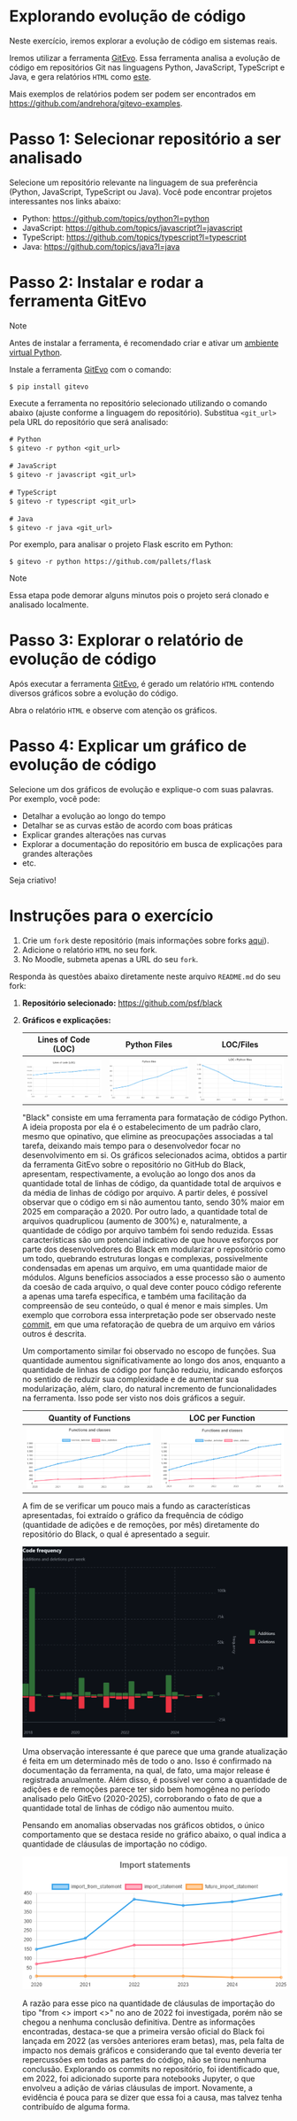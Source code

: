 # Explorando evolução de código

Neste exercício, iremos explorar a evolução de código em sistemas reais.

Iremos utilizar a ferramenta [GitEvo](https://github.com/andrehora/gitevo).
Essa ferramenta analisa a evolução de código em repositórios Git nas linguagens Python, JavaScript, TypeScript e Java, e gera relatórios `HTML` como [este](https://andrehora.github.io/gitevo-examples/python/pandas.html).

Mais exemplos de relatórios podem ser podem ser encontrados em https://github.com/andrehora/gitevo-examples.

# Passo 1: Selecionar repositório a ser analisado

Selecione um repositório relevante na linguagem de sua preferência (Python, JavaScript, TypeScript ou Java).
Você pode encontrar projetos interessantes nos links abaixo:

- Python: https://github.com/topics/python?l=python
- JavaScript: https://github.com/topics/javascript?l=javascript
- TypeScript: https://github.com/topics/typescript?l=typescript
- Java: https://github.com/topics/java?l=java

# Passo 2: Instalar e rodar a ferramenta GitEvo

> [!NOTE]
> Antes de instalar a ferramenta, é recomendado criar e ativar um [ambiente virtual Python](https://packaging.python.org/en/latest/guides/installing-using-pip-and-virtual-environments/#create-and-use-virtual-environments).

Instale a ferramenta [GitEvo](https://github.com/andrehora/gitevo) com o comando:

```
$ pip install gitevo
```

Execute a ferramenta no repositório selecionado utilizando o comando abaixo (ajuste conforme a linguagem do repositório).
Substitua `<git_url>` pela URL do repositório que será analisado:

```shell
# Python
$ gitevo -r python <git_url>

# JavaScript
$ gitevo -r javascript <git_url>

# TypeScript
$ gitevo -r typescript <git_url>

# Java
$ gitevo -r java <git_url>
```

Por exemplo, para analisar o projeto Flask escrito em Python:

```
$ gitevo -r python https://github.com/pallets/flask
```

> [!NOTE]
> Essa etapa pode demorar alguns minutos pois o projeto será clonado e analisado localmente.

# Passo 3: Explorar o relatório de evolução de código

Após executar a ferramenta [GitEvo](https://github.com/andrehora/gitevo), é gerado um relatório `HTML` contendo diversos gráficos sobre a evolução do código.

Abra o relatório `HTML` e observe com atenção os gráficos.

# Passo 4: Explicar um gráfico de evolução de código

Selecione um dos gráficos de evolução e explique-o com suas palavras.
Por exemplo, você pode:

- Detalhar a evolução ao longo do tempo
- Detalhar se as curvas estão de acordo com boas práticas
- Explicar grandes alterações nas curvas
- Explorar a documentação do repositório em busca de explicações para grandes alterações
- etc.

Seja criativo!

# Instruções para o exercício

1. Crie um `fork` deste repositório (mais informações sobre forks [aqui](https://docs.github.com/pt/pull-requests/collaborating-with-pull-requests/working-with-forks/fork-a-repo)).
2. Adicione o relatório `HTML` no seu fork.
3. No Moodle, submeta apenas a URL do seu `fork`.

Responda às questões abaixo diretamente neste arquivo `README.md` do seu fork:

1. **Repositório selecionado:** https://github.com/psf/black
2. **Gráficos e explicações:**

    Lines of Code (LOC)        |Python Files               |LOC/Files
    :-------------------------:|:-------------------------:|:-------------------------:
    ![LOC](graphs/LOC.png)     |![files](graphs/files.png) |![LOC/files](graphs/LOC_by_files.png)

    "Black" consiste em uma ferramenta para formatação de código Python. A ideia proposta por ela é o estabelecimento de um padrão claro, mesmo que opinativo, que elimine as preocupações associadas a tal tarefa, deixando mais tempo para o desenvolvedor focar no desenvolvimento em si. Os gráficos selecionados acima, obtidos a partir da ferramenta GitEvo sobre o repositório no GitHub do Black, apresentam, respectivamente, a evolução ao longo dos anos da quantidade total de linhas de código, da quantidade total de arquivos e da média de linhas de código por arquivo. A partir deles, é possível observar que o código em si não aumentou tanto, sendo 30% maior em 2025 em comparação a 2020. Por outro lado, a quantidade total de arquivos quadruplicou (aumento de 300%) e, naturalmente, a quantidade de código por arquivo também foi sendo reduzida. Essas características são um potencial indicativo de que houve esforços por parte dos desenvolvedores do Black em modularizar o repositório como um todo, quebrando estruturas longas e complexas, possivelmente condensadas em apenas um arquivo, em uma quantidade maior de módulos. Alguns benefícios associados a esse processo são o aumento da coesão de cada arquivo, o qual deve conter pouco código referente a apenas uma tarefa específica, e também uma facilitação da compreensão de seu conteúdo, o qual é menor e mais simples. Um exemplo que corrobora essa interpretação pode ser observado neste [commit](https://github.com/psf/black/pull/2206), em que uma refatoração de quebra de um arquivo em vários outros é descrita.
    
    Um comportamento similar foi observado no escopo de funções. Sua quantidade aumentou significativamente ao longo dos anos, enquanto a quantidade de linhas de código por função reduziu, indicando esforços no sentido de reduzir sua complexidade e de aumentar sua modularização, além, claro, do natural incremento de funcionalidades na ferramenta. Isso pode ser visto nos dois gráficos a seguir.

    Quantity of Functions                  | LOC per Function
    :-------------------------------------:|:-----------------------------------------:
    ![functions](graphs/functions.png)     |![LOC_functions](graphs/LOC_functions.png)

    A fim de se verificar um pouco mais a fundo as características apresentadas, foi extraído o gráfico da frequência de código (quantidade de adições e de remoções, por mês) diretamente do repositório do Black, o qual é apresentado a seguir.

    ![code frequency](graphs/code_frequency.png)

    Uma observação interessante é que parece que uma grande atualização é feita em um determinado mês de todo o ano. Isso é confirmado na documentação da ferramenta, na qual, de fato, uma major release é registrada anualmente. Além disso, é possível ver como a quantidade de adições e de remoções parece ter sido bem homogênea no período analisado pelo GitEvo (2020-2025), corroborando o fato de que a quantidade total de linhas de código não aumentou muito.

    Pensando em anomalias observadas nos gráficos obtidos, o único comportamento que se destaca reside no gráfico abaixo, o qual indica a quantidade de cláusulas de importação no código.

    ![import_statements](graphs/import_statements.png)

    A razão para esse pico na quantidade de cláusulas de importação do tipo "from <> import <>" no ano de 2022 foi investigada, porém não se chegou a nenhuma conclusão definitiva. Dentre as informações encontradas, destaca-se que a primeira versão oficial do Black foi lançada em 2022 (as versões anteriores eram betas), mas, pela falta de impacto nos demais gráficos e considerando que tal evento deveria ter repercussões em todas as partes do código, não se tirou nenhuma conclusão. Explorando os commits no repositório, foi identificado que, em 2022, foi adicionado suporte para notebooks Jupyter, o que envolveu a adição de várias cláusulas de import. Novamente, a evidência é pouca para se dizer que essa foi a causa, mas talvez tenha contribuído de alguma forma.